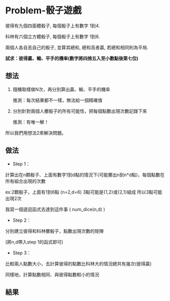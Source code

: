 # Problem-骰子遊戲

彼得有九個四面體骰子, 每個骰子上有數字 1到4. 

科林有六個立方體骰子, 每個骰子上有數字 1到6.

兩個人各自丟自己的骰子, 並算其總和, 總和高者贏, 若總和相同則為平局.

**試求：彼得贏、輸、平手的機率(數字將四捨五入至小數點後第七位)**


## 想法

1. 隨機取樣做N次，再分別算出贏、輸、平手的機率

   推測：每次結果都不一樣，無法給一個精確值
              
              
2. 分別針對兩個人擲骰子的所有可能性，把每個點數出現次數記錄下來

   推測：有唯一解！
  
所以我們用想法2來解決問題。

## 做法
* Step 1：

計算出在n顆骰子、上面有數字1到d點的情況下(可能擲出n到n*d點)，每個點數在所有組合出現的次數

ex:2顆骰子，上面有1到6點 (n=2,d=6) 3點可能是{1,2}或{2,1}組成 所以3點可能出現2次

我寫一個遞迴函式去達到這件事 ( num_dice(n,d) )

* Step 2：

分別建立彼得和科林擲骰子，點數出現次數的矩陣 

(將n,d帶入step 1的函式即可)

* Step 3：

比較兩人點數大小，去計算彼得的點數比科林大的情況總共有幾次(彼得贏)

同樣地，計算點數相同、與彼得點數較小的情況



## 結果
